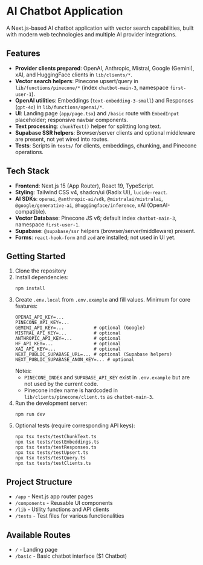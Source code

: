 # AI Chatbot Application

A Next.js-based AI chatbot application with vector search capabilities, built with modern web technologies and multiple AI provider integrations.

## Features

- **Provider clients prepared**: OpenAI, Anthropic, Mistral, Google (Gemini), xAI, and HuggingFace clients in `lib/clients/*`.
- **Vector search helpers**: Pinecone upsert/query in `lib/functions/pinecone/*` (index `chatbot-main-3`, namespace `first-user-1`).
- **OpenAI utilities**: Embeddings (`text-embedding-3-small`) and Responses (`gpt-4o`) in `lib/functions/openai/*`.
- **UI**: Landing page (`app/page.tsx`) and `/basic` route with `EmbedInput` placeholder; responsive navbar components.
- **Text processing**: `chunkText()` helper for splitting long text.
- **Supabase SSR helpers**: Browser/server clients and optional middleware are present, not yet wired into routes.
- **Tests**: Scripts in `tests/` for clients, embeddings, chunking, and Pinecone operations.

## Tech Stack

- **Frontend**: Next.js 15 (App Router), React 19, TypeScript.
- **Styling**: Tailwind CSS v4, shadcn/ui (Radix UI), `lucide-react`.
- **AI SDKs**: `openai`, `@anthropic-ai/sdk`, `@mistralai/mistralai`, `@google/generative-ai`, `@huggingface/inference`, xAI (OpenAI-compatible).
- **Vector Database**: Pinecone JS v6; default index `chatbot-main-3`, namespace `first-user-1`.
- **Supabase**: `@supabase/ssr` helpers (browser/server/middleware) present.
- **Forms**: `react-hook-form` and `zod` are installed; not used in UI yet.

## Getting Started

1. Clone the repository
2. Install dependencies:
   ```
   npm install
   ```
3. Create `.env.local` from `.env.example` and fill values. Minimum for core features:
   ```
   OPENAI_API_KEY=...
   PINECONE_API_KEY=...
   GEMINI_API_KEY=...           # optional (Google)
   MISTRAL_API_KEY=...          # optional
   ANTHROPIC_API_KEY=...        # optional
   HF_API_KEY=...               # optional
   XAI_API_KEY=...              # optional
   NEXT_PUBLIC_SUPABASE_URL=... # optional (Supabase helpers)
   NEXT_PUBLIC_SUPABASE_ANON_KEY=... # optional
   ```
   Notes:
   - `PINECONE_INDEX` and `SUPABASE_API_KEY` exist in `.env.example` but are not used by the current code.
   - Pinecone index name is hardcoded in `lib/clients/pinecone/client.ts` as `chatbot-main-3`.
4. Run the development server:
   ```
   npm run dev
   ```
5. Optional tests (require corresponding API keys):
   ```
   npx tsx tests/testChunkText.ts
   npx tsx tests/testEmbeddings.ts
   npx tsx tests/testResponses.ts
   npx tsx tests/testUpsert.ts
   npx tsx tests/testQuery.ts
   npx tsx tests/testClients.ts
   ```

## Project Structure

- `/app` - Next.js app router pages
- `/components` - Reusable UI components
- `/lib` - Utility functions and API clients
- `/tests` - Test files for various functionalities

## Available Routes

- `/` - Landing page
- `/basic` - Basic chatbot interface ($1 Chatbot)
